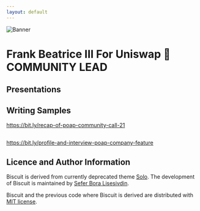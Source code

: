 ```yaml
---
layout: default
---
```


![Banner](assets/biscuit.png)


# Frank Beatrice III For Uniswap 🦄 COMMUNITY LEAD

## Presentations 

## Writing Samples
https://bit.ly/recap-of-poap-community-call-21

## 
https://bit.ly/profile-and-interview-poap-company-feature


## Licence and Author Information

Biscuit is derived from currently deprecated theme [Solo](http://github.com/chibicode/solo). 
The development of Biscuit is maintained by [Sefer Bora Lisesivdin](https://lrgresearch.org/bora).

Biscuit and the previous code where Biscuit is derived are distributed with [MIT license](https://github.com/sblisesivdin/biscuit/blob/gh-pages/LICENSE).
